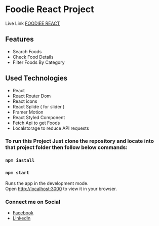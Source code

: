 # Foodie React Project

Live Link [FOODIEE REACT](https://foodiee-react.netlify.app/)

## Features
* Search Foods
* Check Food Details
* Filter Foods By Category

## Used Technologies
* React
* React Router Dom
* React icons
* React Splide ( for slider )
* Framer Motion
* React Styled Component
* Fetch Api to get Foods
* Localstorage to reduce API requests


### To run this Project Just clone the repository and locate into that project folder then follow below commands:

### `npm install`
### `npm start`

Runs the app in the development mode.\
Open [http://localhost:3000](http://localhost:3000) to view it in your browser.

### Connect me on Social
* [Facebook](https://www.facebook.com/razuahmedjoy28/)
* [LinkedIn](https://www.linkedin.com/in/razuahmedjoy/)
